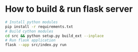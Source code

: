 # How to build & run flask server
```bash
# Install python modules
pip install -r requirements.txt
# Build cython modules
cd src && python setup.py build_ext --inplace
# Run flask application
flask --app src/index.py run
```